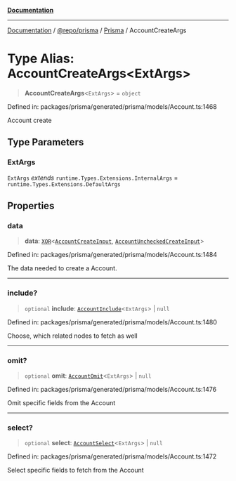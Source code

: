 [**Documentation**](../../../../../README.md)

***

[Documentation](../../../../../README.md) / [@repo/prisma](../../../README.md) / [Prisma](../README.md) / AccountCreateArgs

# Type Alias: AccountCreateArgs\<ExtArgs\>

> **AccountCreateArgs**\<`ExtArgs`\> = `object`

Defined in: packages/prisma/generated/prisma/models/Account.ts:1468

Account create

## Type Parameters

### ExtArgs

`ExtArgs` *extends* `runtime.Types.Extensions.InternalArgs` = `runtime.Types.Extensions.DefaultArgs`

## Properties

### data

> **data**: [`XOR`](XOR.md)\<[`AccountCreateInput`](AccountCreateInput.md), [`AccountUncheckedCreateInput`](AccountUncheckedCreateInput.md)\>

Defined in: packages/prisma/generated/prisma/models/Account.ts:1484

The data needed to create a Account.

***

### include?

> `optional` **include**: [`AccountInclude`](AccountInclude.md)\<`ExtArgs`\> \| `null`

Defined in: packages/prisma/generated/prisma/models/Account.ts:1480

Choose, which related nodes to fetch as well

***

### omit?

> `optional` **omit**: [`AccountOmit`](AccountOmit.md)\<`ExtArgs`\> \| `null`

Defined in: packages/prisma/generated/prisma/models/Account.ts:1476

Omit specific fields from the Account

***

### select?

> `optional` **select**: [`AccountSelect`](AccountSelect.md)\<`ExtArgs`\> \| `null`

Defined in: packages/prisma/generated/prisma/models/Account.ts:1472

Select specific fields to fetch from the Account
